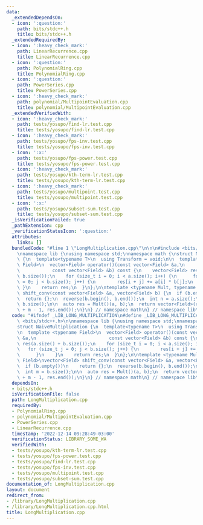 ```yaml
---
data:
  _extendedDependsOn:
  - icon: ':question:'
    path: bits/stdc++.h
    title: bits/stdc++.h
  _extendedRequiredBy:
  - icon: ':heavy_check_mark:'
    path: LinearRecurrence.cpp
    title: LinearRecurrence.cpp
  - icon: ':question:'
    path: PolynomialRing.cpp
    title: PolynomialRing.cpp
  - icon: ':question:'
    path: PowerSeries.cpp
    title: PowerSeries.cpp
  - icon: ':heavy_check_mark:'
    path: polynomial/MultipointEvaluation.cpp
    title: polynomial/MultipointEvaluation.cpp
  _extendedVerifiedWith:
  - icon: ':heavy_check_mark:'
    path: tests/yosupo/find-lr.test.cpp
    title: tests/yosupo/find-lr.test.cpp
  - icon: ':heavy_check_mark:'
    path: tests/yosupo/fps-inv.test.cpp
    title: tests/yosupo/fps-inv.test.cpp
  - icon: ':x:'
    path: tests/yosupo/fps-power.test.cpp
    title: tests/yosupo/fps-power.test.cpp
  - icon: ':heavy_check_mark:'
    path: tests/yosupo/kth-term-lr.test.cpp
    title: tests/yosupo/kth-term-lr.test.cpp
  - icon: ':heavy_check_mark:'
    path: tests/yosupo/multipoint.test.cpp
    title: tests/yosupo/multipoint.test.cpp
  - icon: ':x:'
    path: tests/yosupo/subset-sum.test.cpp
    title: tests/yosupo/subset-sum.test.cpp
  _isVerificationFailed: true
  _pathExtension: cpp
  _verificationStatusIcon: ':question:'
  attributes:
    links: []
  bundledCode: "#line 1 \"LongMultiplication.cpp\"\n\n\n#include <bits/stdc++.h>\n\
    \nnamespace lib {\nusing namespace std;\nnamespace math {\nstruct NaiveMultiplication\
    \ {\n  template<typename T>\n  using Transform = void;\n\n  template <typename\
    \ Field>\n  vector<Field> operator()(const vector<Field> &a,\n               \
    \            const vector<Field> &b) const {\n    vector<Field> res(a.size() +\
    \ b.size());\n    for (size_t i = 0; i < a.size(); i++) {\n      for (size_t j\
    \ = 0; j < b.size(); j++) {\n        res[i + j] += a[i] * b[j];\n      }\n   \
    \ }\n    return res;\n  }\n};\n\ntemplate <typename Mult, typename Field>\nvector<Field>\
    \ shift_conv(const vector<Field> &a, vector<Field> b) {\n  if (b.empty())\n  \
    \  return {};\n  reverse(b.begin(), b.end());\n  int n = a.size();\n  int m =\
    \ b.size();\n\n  auto res = Mult()(a, b);\n  return vector<Field>(res.begin()\
    \ + m - 1, res.end());\n}\n} // namespace math\n} // namespace lib\n\n\n"
  code: "#ifndef _LIB_LONG_MULTIPLICATION\n#define _LIB_LONG_MULTIPLICATION\n#include\
    \ <bits/stdc++.h>\n\nnamespace lib {\nusing namespace std;\nnamespace math {\n\
    struct NaiveMultiplication {\n  template<typename T>\n  using Transform = void;\n\
    \n  template <typename Field>\n  vector<Field> operator()(const vector<Field>\
    \ &a,\n                           const vector<Field> &b) const {\n    vector<Field>\
    \ res(a.size() + b.size());\n    for (size_t i = 0; i < a.size(); i++) {\n   \
    \   for (size_t j = 0; j < b.size(); j++) {\n        res[i + j] += a[i] * b[j];\n\
    \      }\n    }\n    return res;\n  }\n};\n\ntemplate <typename Mult, typename\
    \ Field>\nvector<Field> shift_conv(const vector<Field> &a, vector<Field> b) {\n\
    \  if (b.empty())\n    return {};\n  reverse(b.begin(), b.end());\n  int n = a.size();\n\
    \  int m = b.size();\n\n  auto res = Mult()(a, b);\n  return vector<Field>(res.begin()\
    \ + m - 1, res.end());\n}\n} // namespace math\n} // namespace lib\n\n#endif\n"
  dependsOn:
  - bits/stdc++.h
  isVerificationFile: false
  path: LongMultiplication.cpp
  requiredBy:
  - PolynomialRing.cpp
  - polynomial/MultipointEvaluation.cpp
  - PowerSeries.cpp
  - LinearRecurrence.cpp
  timestamp: '2022-12-14 09:28:49-03:00'
  verificationStatus: LIBRARY_SOME_WA
  verifiedWith:
  - tests/yosupo/kth-term-lr.test.cpp
  - tests/yosupo/fps-power.test.cpp
  - tests/yosupo/find-lr.test.cpp
  - tests/yosupo/fps-inv.test.cpp
  - tests/yosupo/multipoint.test.cpp
  - tests/yosupo/subset-sum.test.cpp
documentation_of: LongMultiplication.cpp
layout: document
redirect_from:
- /library/LongMultiplication.cpp
- /library/LongMultiplication.cpp.html
title: LongMultiplication.cpp
---
```

